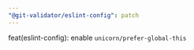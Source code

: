 ```yaml
---
"@git-validator/eslint-config": patch
---
```


feat(eslint-config): enable `unicorn/prefer-global-this`
